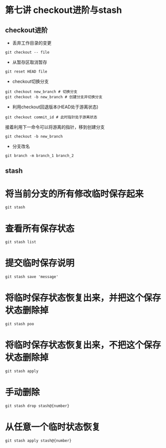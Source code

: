 # 第七讲  checkout进阶与stash
## checkout进阶
- 丢弃工作目录的变更
```
git checkout -- file
```
- 从暂存区取消暂存
```
git reset HEAD file
```
- checkout切换分支
```
git checkout new_branch # 切换分支
git checkout -b new_branch # 创建分支并切换分支
```

- 利用checkout回退版本(HEAD处于游离状态)
```
git checkout commit_id # 此时指针处于游离状态
```
接着利用下一命令可以将游离的指针，移到创建分支
```
git checkout -b new_branch 
```

- 分支改名
```
git branch -m branch_1 branch_2
```

## stash
# 将当前分支的所有修改临时保存起来
```
git stash
```
# 查看所有保存状态
```
git stash list
```
# 提交临时保存说明
```
git stash save 'message'
```
# 将临时保存状态恢复出来，并把这个保存状态删除掉
```
git stash poo
```
# 将临时保存状态恢复出来，不把这个保存状态删除掉
```
git stash apply
```
# 手动删除
```
git stash drop stash@{number} 
```
# 从任意一个临时状态恢复
```
git stash apply stash@{number}
```
